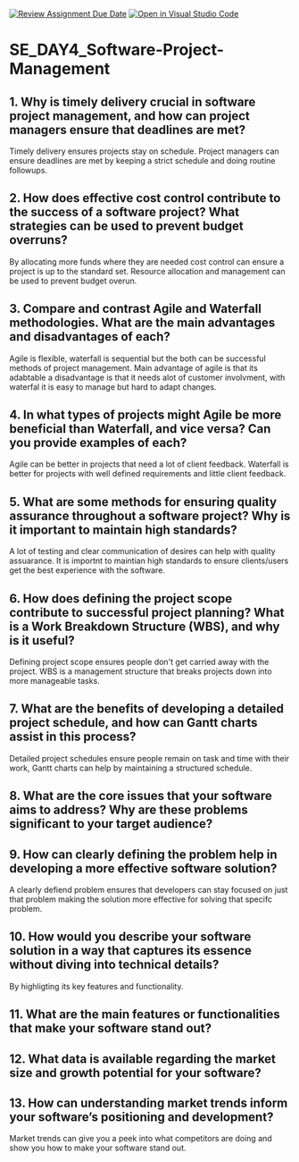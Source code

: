 [![Review Assignment Due Date](https://classroom.github.com/assets/deadline-readme-button-22041afd0340ce965d47ae6ef1cefeee28c7c493a6346c4f15d667ab976d596c.svg)](https://classroom.github.com/a/9pw6JKcu)
[![Open in Visual Studio Code](https://classroom.github.com/assets/open-in-vscode-2e0aaae1b6195c2367325f4f02e2d04e9abb55f0b24a779b69b11b9e10269abc.svg)](https://classroom.github.com/online_ide?assignment_repo_id=18438269&assignment_repo_type=AssignmentRepo)
# SE_DAY4_Software-Project-Management
## 1. Why is timely delivery crucial in software project management, and how can project managers ensure that deadlines are met?
Timely delivery ensures projects stay on schedule. Project managers can ensure deadlines are met by keeping a strict schedule and doing routine followups.
## 2. How does effective cost control contribute to the success of a software project? What strategies can be used to prevent budget overruns?
By allocating more funds where they are needed cost control can ensure a project is up to the standard set. Resource allocation and management can be used to prevent budget overun.
## 3. Compare and contrast Agile and Waterfall methodologies. What are the main advantages and disadvantages of each?
Agile is flexible, waterfall is sequential but the both can be successful methods of project management. Main advantage of agile is that its adabtable a disadvantage is that it needs alot of customer involvment, with waterfal it is easy to manage but hard to adapt changes.
## 4. In what types of projects might Agile be more beneficial than Waterfall, and vice versa? Can you provide examples of each?
Agile can be better in projects that need a lot of client feedback. Waterfall is better for projects with well defined requirements and little client feedback.
## 5. What are some methods for ensuring quality assurance throughout a software project? Why is it important to maintain high standards?
A lot of testing and clear communication of desires can help with quality assuarance. It is importnt to maintian high standards to ensure clients/users get the best experience with the software.
## 6. How does defining the project scope contribute to successful project planning? What is a Work Breakdown Structure (WBS), and why is it useful?
Defining project scope ensures people don't get carried away with the project. WBS is a management structure that breaks projects down into more manageable tasks.
## 7. What are the benefits of developing a detailed project schedule, and how can Gantt charts assist in this process?
Detailed project schedules ensure people remain on task and time with their work, Gantt charts can help by maintaining a structured schedule.
## 8. What are the core issues that your software aims to address? Why are these problems significant to your target audience?
## 9. How can clearly defining the problem help in developing a more effective software solution?
A clearly defiend problem ensures that developers can stay focused on just that problem making the solution more effective for solving that specifc problem.
## 10. How would you describe your software solution in a way that captures its essence without diving into technical details?
By highligting its key features and functionality.
## 11. What are the main features or functionalities that make your software stand out?
## 12. What data is available regarding the market size and growth potential for your software?
## 13. How can understanding market trends inform your software’s positioning and development?
Market trends can give you a peek into what competitors are doing and show you how to make your software stand out.
